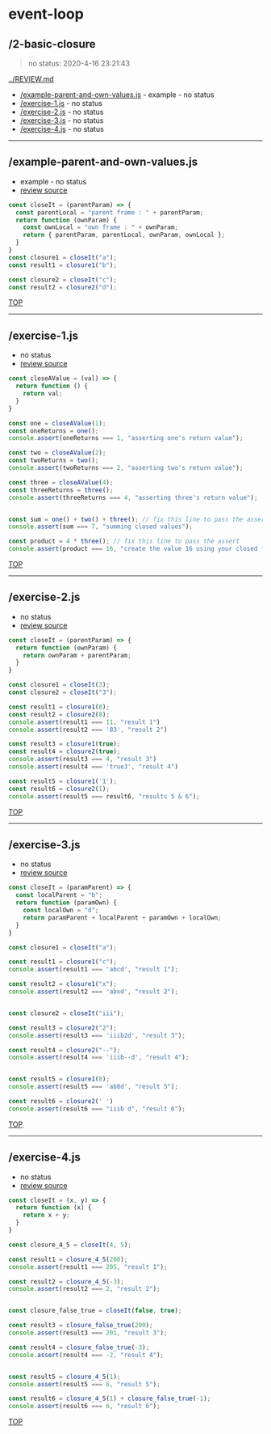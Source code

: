 # event-loop 

## /2-basic-closure

> no status: 2020-4-16 23:21:43 

[../REVIEW.md](../REVIEW.md)

* [/example-parent-and-own-values.js](#example-parent-and-own-valuesjs) - example - no status
* [/exercise-1.js](#exercise-1js) - no status
* [/exercise-2.js](#exercise-2js) - no status
* [/exercise-3.js](#exercise-3js) - no status
* [/exercise-4.js](#exercise-4js) - no status

---

## /example-parent-and-own-values.js

* example - no status
* [review source](./example-parent-and-own-values.js)

```js
const closeIt = (parentParam) => {
  const parentLocal = "parent frame : " + parentParam;
  return function (ownParam) {
    const ownLocal = "own frame : " + ownParam;
    return { parentParam, parentLocal, ownParam, ownLocal };
  }
}
const closure1 = closeIt("a");
const result1 = closure1("b");

const closure2 = closeIt("c");
const result2 = closure2("d");

```

[TOP](#event-loop)

---

## /exercise-1.js

* no status
* [review source](./exercise-1.js)

```js
const closeAValue = (val) => {
  return function () {
    return val;
  }
}

const one = closeAValue(1);
const oneReturns = one();
console.assert(oneReturns === 1, "asserting one's return value");

const two = closeAValue(2);
const twoReturns = two();
console.assert(twoReturns === 2, "asserting two's return value");

const three = closeAValue(4);
const threeReturns = three();
console.assert(threeReturns === 4, "asserting three's return value");


const sum = one() + two() + three(); // fix this line to pass the assert
console.assert(sum === 7, "summing closed values");

const product = 4 * three(); // fix this line to pass the assert
console.assert(product === 16, "create the value 16 using your closed functions");

```

[TOP](#event-loop)

---

## /exercise-2.js

* no status
* [review source](./exercise-2.js)

```js
const closeIt = (parentParam) => {
  return function (ownParam) {
    return ownParam + parentParam;
  }
}

const closure1 = closeIt(3);
const closure2 = closeIt("3");

const result1 = closure1(8);
const result2 = closure2(8);
console.assert(result1 === 11, "result 1")
console.assert(result2 === '83', "result 2")

const result3 = closure1(true);
const result4 = closure2(true);
console.assert(result3 === 4, "result 3")
console.assert(result4 === 'true3', "result 4")

const result5 = closure1('1');
const result6 = closure2(1);
console.assert(result5 === result6, "results 5 & 6");

```

[TOP](#event-loop)

---

## /exercise-3.js

* no status
* [review source](./exercise-3.js)

```js
const closeIt = (paramParent) => {
  const localParent = "b";
  return function (paramOwn) {
    const localOwn = "d";
    return paramParent + localParent + paramOwn + localOwn;
  }
}

const closure1 = closeIt("a");

const result1 = closure1("c");
console.assert(result1 === 'abcd', "result 1");

const result2 = closure1("x");
console.assert(result2 === 'abxd', "result 2");


const closure2 = closeIt("iii");

const result3 = closure2("2");
console.assert(result3 === 'iiib2d', "result 3");

const result4 = closure2("--");
console.assert(result4 === 'iiib--d', "result 4");


const result5 = closure1(8);
console.assert(result5 === 'ab8d', "result 5");

const result6 = closure2(' ')
console.assert(result6 === "iiib d", "result 6");

```

[TOP](#event-loop)

---

## /exercise-4.js

* no status
* [review source](./exercise-4.js)

```js
const closeIt = (x, y) => {
  return function (x) {
    return x + y;
  }
}

const closure_4_5 = closeIt(4, 5);

const result1 = closure_4_5(200);
console.assert(result1 === 205, "result 1");

const result2 = closure_4_5(-3);
console.assert(result2 === 2, "result 2");


const closure_false_true = closeIt(false, true);

const result3 = closure_false_true(200);
console.assert(result3 === 201, "result 3");

const result4 = closure_false_true(-3);
console.assert(result4 === -2, "result 4");


const result5 = closure_4_5(1);
console.assert(result5 === 6, "result 5");

const result6 = closure_4_5(1) + closure_false_true(-1);
console.assert(result6 === 6, "result 6");

```

[TOP](#event-loop)

